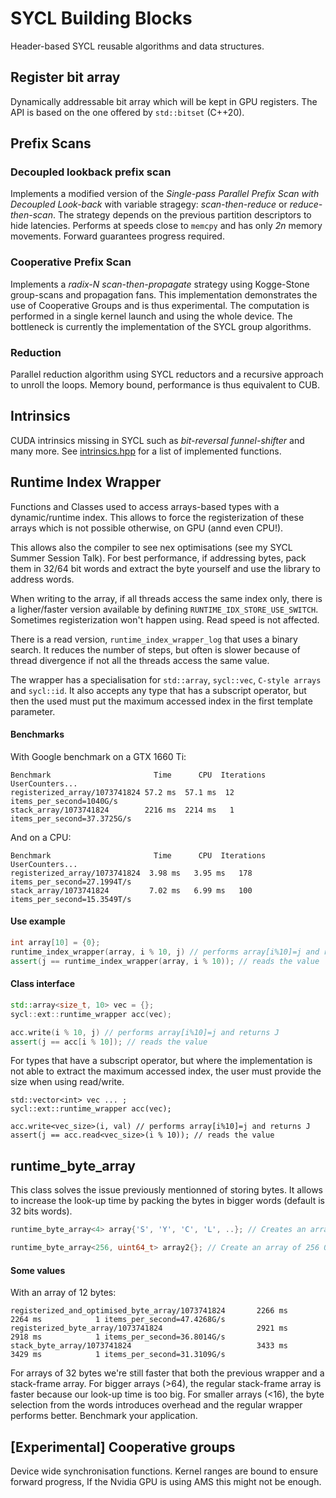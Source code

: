 # SYCL Building Blocks

Header-based SYCL reusable algorithms and data structures.

## Register bit array
Dynamically addressable bit array which will be kept in GPU registers. The API is based on the one offered by `std::bitset` (C++20).

## Prefix Scans

### Decoupled lookback prefix scan

Implements a modified version of the *Single-pass Parallel Prefix Scan with Decoupled Look-back* with variable stragegy: *scan-then-reduce* or *reduce-then-scan*. The strategy depends on the previous partition
descriptors to hide latencies. Performs at speeds close to `memcpy` and has only *2n* memory movements. Forward guarantees progress required.

### Cooperative Prefix Scan

Implements a *radix-N scan-then-propagate* strategy using Kogge-Stone group-scans and propagation fans. This implementation demonstrates the use of Cooperative Groups and is thus experimental. The computation is
performed in a single kernel launch and using the whole device. The bottleneck is currently the implementation of the SYCL group algorithms.

### Reduction

Parallel reduction algorithm using SYCL reductors and a recursive approach to unroll the loops. Memory bound, performance is thus equivalent to CUB.

## Intrinsics

CUDA intrinsics missing in SYCL such as *bit-reversal* *funnel-shifter* and many more. See [intrinsics.hpp](include/intrinsics.hpp) for a list of implemented functions.

## Runtime Index Wrapper

Functions and Classes used to access arrays-based types with a dynamic/runtime index. This allows to force the registerization of these arrays which is not possible otherwise, on GPU (annd even CPU!).

This allows also the compiler to see nex optimisations (see my SYCL Summer Session Talk). For best performance, if addressing bytes, pack them in 32/64 bit words and extract the byte yourself and use the library to
address words.

When writing to the array, if all threads access the same index only, there is a ligher/faster version available by defining `RUNTIME_IDX_STORE_USE_SWITCH`. Sometimes registerization won't happen using. Read speed is not
affected.

There is a read version, `runtime_index_wrapper_log` that uses a binary search. It reduces the number of steps, but often is slower because of thread divergence if not all the threads access the same value.

The wrapper has a specialisation for `std::array`, `sycl::vec`, `C-style arrays` and `sycl::id`. It also accepts any type that has a subscript operator, but then the used must put the maximum accessed index in the first
template parameter.

#### Benchmarks

With Google benchmark on a GTX 1660 Ti:

```
Benchmark                       Time      CPU  Iterations     UserCounters...
registerized_array/1073741824 57.2 ms  57.1 ms  12 items_per_second=1040G/s
stack_array/1073741824        2216 ms  2214 ms   1 items_per_second=37.3725G/s
```

And on a CPU:

```
Benchmark                       Time      CPU  Iterations     UserCounters...
registerized_array/1073741824  3.98 ms   3.95 ms   178 items_per_second=27.1994T/s
stack_array/1073741824         7.02 ms   6.99 ms   100 items_per_second=15.3549T/s
```

#### Use example

```C++
int array[10] = {0};
runtime_index_wrapper(array, i % 10, j) // performs array[i%10]=j and returns J
assert(j == runtime_index_wrapper(array, i % 10)); // reads the value
```

#### Class interface

```C++
std::array<size_t, 10> vec = {};
sycl::ext::runtime_wrapper acc(vec);

acc.write(i % 10, j) // performs array[i%10]=j and returns J
assert(j == acc[i % 10]); // reads the value
```

For types that have a subscript operator, but where the implementation is not able to extract the maximum accessed index, the user must provide the size when using read/write.

```
std::vector<int> vec ... ;
sycl::ext::runtime_wrapper acc(vec);

acc.write<vec_size>(i, val) // performs array[i%10]=j and returns J
assert(j == acc.read<vec_size>(i % 10)); // reads the value
```

## runtime_byte_array

This class solves the issue previously mentionned of storing bytes. It allows to increase the look-up time by packing the bytes in bigger words (default is 32 bits words).

```C++
runtime_byte_array<4> array{'S', 'Y', 'C', 'L', ..}; // Creates an array stored in a 32 bit word, by default

runtime_byte_array<256, uint64_t> array2{}; // Create an array of 256 0-intialised bytes stored in 32 64-bit words.

```

#### Some values

With an array of 12 bytes:

```
registerized_and_optimised_byte_array/1073741824       2266 ms         2264 ms            1 items_per_second=47.4268G/s
registerized_byte_array/1073741824                     2921 ms         2918 ms            1 items_per_second=36.8014G/s
stack_byte_array/1073741824                            3433 ms         3429 ms            1 items_per_second=31.3109G/s
```

For arrays of 32 bytes we're still faster that both the previous wrapper and a stack-frame array. For bigger arrays (>64), the regular stack-frame array is faster because our look-up time is too big. For smaller
arrays (<16), the byte selection from the words introduces overhead and the regular wrapper performs better. Benchmark your application.

## [Experimental] Cooperative groups

Device wide synchronisation functions. Kernel ranges are bound to ensure forward progress, If the Nvidia GPU is using AMS this might not be enough.


